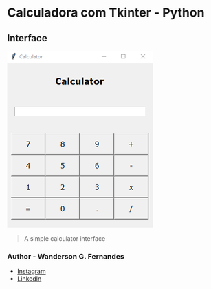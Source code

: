 # Calculadora com Tkinter - Python

## Interface

![Calculator Screenshot](./img/screen_calculator.png)
> A simple calculator interface

### Author - Wanderson G. Fernandes

- [Instagram](https://instagram.com/locke._.wanderson?igshid=ZDc4ODBmNjlmNQ==)
- [LinkedIn](https://www.linkedin.com/in/wanderson-guedes-3138851aa)